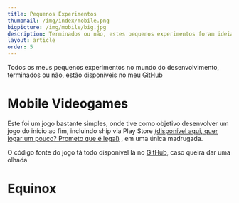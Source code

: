 ```yaml
---
title: Pequenos Experimentos
thumbnail: /img/index/mobile.png
bigpicture: /img/mobile/big.jpg
description: Terminados ou não, estes pequenos experimentos foram ideias que tive para exercitar algum tipo de coisa, como a resposta da dúvida 'será que é possível fazer um jogo sozinho em uma madrugada?'
layout: article
order: 5
---
```


Todos os meus pequenos experimentos no mundo do desenvolvimento, terminados ou não, estão disponíveis no meu [GitHub](https://github.com/loloop)

# Mobile Videogames 

Este foi um jogo bastante simples, onde tive como objetivo desenvolver um jogo do início ao fim, incluindo ship via Play Store [(disponível aqui, quer jogar um pouco? Prometo que é legal)](https://play.google.com/store/apps/details?id=me.mauriciocardozo.videogamesmoveis  ) , em uma única madrugada. 

O código fonte do jogo tá todo disponível lá no [GitHub](https://github.com/loloop/videogames-moveis), caso queira dar uma olhada 

# Equinox

